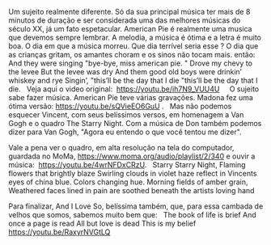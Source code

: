 Um sujeito realmente diferente. Só da sua principal música ter mais de 8 minutos de duração e ser considerada uma das melhores músicas do século XX, já um fato espetacular. American Pie é realmente uma musica que devemos sempre lembrar. A melodia, a música é ótima e a letra é muito boa. O dia em que a música morreu. Que dia terrível seria esse ? O dia que as crianças gritam, os amantes choram e os sinos não tocam mais. então: 
 
And they were singing
"bye-bye, miss american pie. "
Drove my chevy to the levee
But the levee was dry
And them good old boys were drinkin’ whiskey and rye
Singin’, "this’ll be the day that I die
"this’ll be the day that I die.
 
Veja aqui o video original:  https://youtu.be/ih7N9_VUU4U
 
 
O sujeito sabe fazer música. American Pie teve várias gravações. Madona fez uma ótima versão: https://youtu.be/sQVieEO6GuU . 
 
Mas não podemos esquecer Vincent, com seus belíssimos versos, em homenagem a Van Gogh e o quadro The Starry Night. Com a música de Don também podemos dizer para Van Gogh, "Agora eu entendo o que você tentou me dizer". 

Vale a pena ver o quadro, em alta resolução na tela do computador, guardada no MoMa, https://www.moma.org/audio/playlist/2/340 e ouvir a música:  https://youtu.be/4wrNFDxCRzU.
 
Starry Starry Night,
Flaming flowers that brightly blaze
Swirling clouds in violet haze
reflect in Vincents eyes of china blue.
Colors changing hue.
Morning fields of amber grain,
Weathered faces lined in pain
are soothed beneath the artists loving hand

Para finalizar, And I Love So, belíssima também, que, para essa cambada de velhos que somos, sabemos muito bem que:
 
The book of life is brief
And once a page is read
All but love is dead
This is my belief
 
https://youtu.be/RaxyrNVGtLQ
